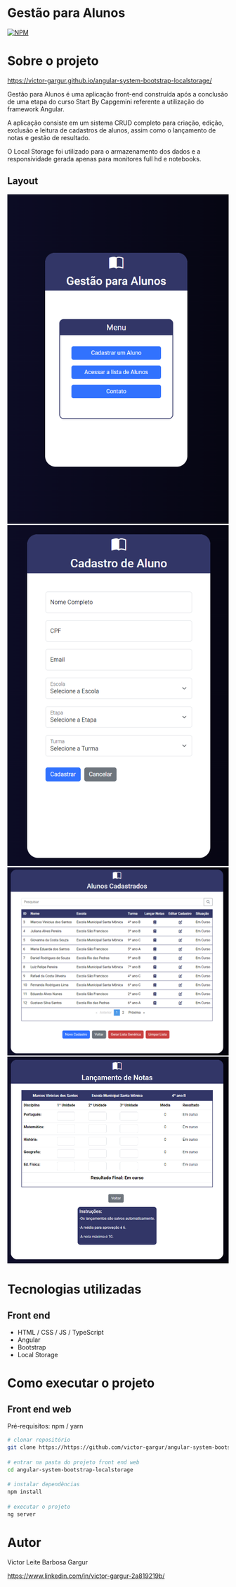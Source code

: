 # Gestão para Alunos

[![NPM](https://img.shields.io/npm/l/react)](https://github.com/victor-gargur/angular-system-bootstrap-localstorage/blob/main/LICENSE)

# Sobre o projeto

https://victor-gargur.github.io/angular-system-bootstrap-localstorage/

Gestão para Alunos é uma aplicação front-end construída após a conclusão de uma etapa do curso Start By Capgemini referente a utilização do framework Angular.

A aplicação consiste em um sistema CRUD completo para criação, edição, exclusão e leitura de cadastros de alunos, assim como o lançamento de notas e gestão de resultado.

O Local Storage foi utilizado para o armazenamento dos dados e a responsividade gerada apenas para monitores full hd e notebooks.

## Layout

![Home](https://github.com/victor-gargur/angular-system-bootstrap-localstorage/blob/main/src/assets/home.png)
![Cadastro Aluno](https://github.com/victor-gargur/angular-system-bootstrap-localstorage/blob/main/src/assets/criar-cadastro.png)
![Lista Alunos](https://github.com/victor-gargur/angular-system-bootstrap-localstorage/blob/main/src/assets/lista-cadastros.png)
![Lançamento de Notas](https://github.com/victor-gargur/angular-system-bootstrap-localstorage/blob/main/src/assets/lancamento-notas.png)

# Tecnologias utilizadas

## Front end

- HTML / CSS / JS / TypeScript
- Angular
- Bootstrap
- Local Storage

# Como executar o projeto

## Front end web

Pré-requisitos: npm / yarn

```bash
# clonar repositório
git clone https://https://github.com/victor-gargur/angular-system-bootstrap-localstorage

# entrar na pasta do projeto front end web
cd angular-system-bootstrap-localstorage

# instalar dependências
npm install

# executar o projeto
ng server
```

# Autor

Victor Leite Barbosa Gargur

https://www.linkedin.com/in/victor-gargur-2a819219b/
